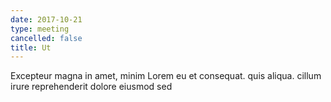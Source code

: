 ```yaml
---
date: 2017-10-21
type: meeting
cancelled: false
title: Ut
---
```

Excepteur magna in amet, minim Lorem eu et consequat. quis aliqua. cillum irure reprehenderit dolore eiusmod sed